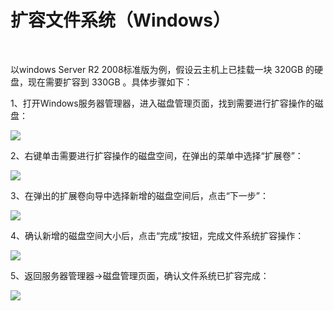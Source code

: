 # 扩容文件系统（Windows）

<br>

以windows Server R2 2008标准版为例，假设云主机上已挂载一块 320GB 的硬盘，现在需要扩容到 330GB 。具体步骤如下：

1、打开Windows服务器管理器，进入磁盘管理页面，找到需要进行扩容操作的磁盘：

![](https://github.com/jdcloudcom/cn/blob/edit/image/Elastic-Compute/CloudDisk/cloud-disk/expand-filesystem/windows_expand_001.jpg)

2、右键单击需要进行扩容操作的磁盘空间，在弹出的菜单中选择“扩展卷”：

![](https://github.com/jdcloudcom/cn/blob/edit/image/Elastic-Compute/CloudDisk/cloud-disk/expand-filesystem/windows_expand_002.jpg)


3、在弹出的扩展卷向导中选择新增的磁盘空间后，点击“下一步”：

![](https://github.com/jdcloudcom/cn/blob/edit/image/Elastic-Compute/CloudDisk/cloud-disk/expand-filesystem/windows_expand_003.jpg)

4、确认新增的磁盘空间大小后，点击“完成”按钮，完成文件系统扩容操作：

![](https://github.com/jdcloudcom/cn/blob/edit/image/Elastic-Compute/CloudDisk/cloud-disk/expand-filesystem/windows_expand_004.jpg)

5、返回服务器管理器->磁盘管理页面，确认文件系统已扩容完成：


![](https://github.com/jdcloudcom/cn/blob/edit/image/Elastic-Compute/CloudDisk/cloud-disk/expand-filesystem/windows_expand_005.jpg)







	
	


